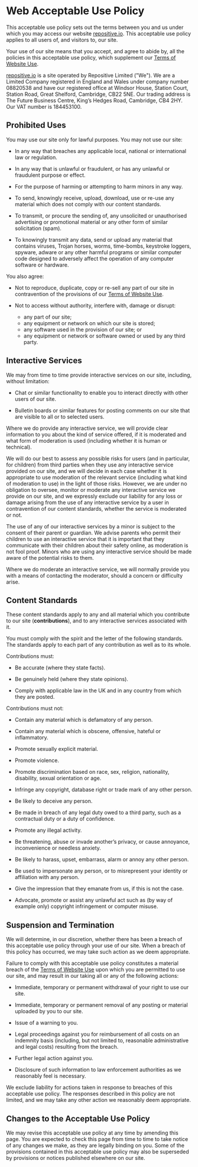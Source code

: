 # Web Acceptable Use Policy

This acceptable use policy sets out the terms between you and us under which you may
access our website [repositive.io](https://repositive.io). This acceptable
use policy applies to all users of, and visitors to, our site.

Your use of our site means that you accept, and agree to abide by, all the policies in
this acceptable use policy, which supplement our [Terms of Website Use](/policies?tab=terms).

[repositive.io](https://repositive.io) is a site operated by Repositive Limited
("We"). We are a Limited Company registered in England and Wales under company number
08820538 and have our registered office at Windsor House, Station Court, Station Road,
Great Shelford, Cambridge, CB22 5NE. Our trading address is The Future Business Centre,
King’s Hedges Road, Cambridge, CB4 2HY. Our VAT number is 184453100.

## Prohibited Uses

You may use our site only for lawful purposes. You may not use our site:

* In any way that breaches any applicable local, national or international law or
regulation.

* In any way that is unlawful or fraudulent, or has any unlawful or fraudulent
purpose or effect.

* For the purpose of harming or attempting to harm minors in any way.

* To send, knowingly receive, upload, download, use or re-use any material which
does not comply with our content standards.

* To transmit, or procure the sending of, any unsolicited or unauthorised
advertising or promotional material or any other form of similar solicitation (spam).

* To knowingly transmit any data, send or upload any material that contains viruses,
Trojan horses, worms, time-bombs, keystroke loggers, spyware, adware or any other
harmful programs or similar computer code designed to adversely affect the operation
of any computer software or hardware.

You also agree:

* Not to reproduce, duplicate, copy or re-sell any part of our site in contravention
of the provisions of our [Terms of Website Use](/policies?tab=terms).

* Not to access without authority, interfere with, damage or disrupt:

  * any part of our site;
  * any equipment or network on which our site is stored;
  * any software used in the provision of our site; or
  * any equipment or network or software owned or used by any third party.

## Interactive Services

We may from time to time provide interactive services on our site, including,
without limitation:

* Chat or similar functionality to enable you to interact directly with other users of our site.

* Bulletin boards or similar features for posting comments on our site that are
visible to all or to selected users.

Where we do provide any interactive service, we will provide clear information to
you about the kind of service offered, if it is moderated and what form of moderation
is used (including whether it is human or technical).

We will do our best to assess any possible risks for users (and in particular, for children)
from third parties when they use any interactive service provided on our site, and we will decide
in each case whether it is appropriate to use moderation of the relevant service (including what
kind of moderation to use) in the light of those risks. However, we are under no obligation to
oversee, monitor or moderate any interactive service we provide on our site, and we expressly
exclude our liability for any loss or damage arising from the use of any interactive service
by a user in contravention of our content standards, whether the service is moderated or not.

The use of any of our interactive services by a minor is subject to the consent of their parent
or guardian. We advise parents who permit their children to use an interactive service that it
is important that they communicate with their children about their safety online, as moderation
is not fool proof. Minors who are using any interactive service should be made aware of the
potential risks to them.

Where we do moderate an interactive service, we will normally provide you with a means
of contacting the moderator, should a concern or difficulty arise.

## Content Standards

These content standards apply to any and all material which you contribute to our site
(**contributions**), and to any interactive services associated with it.

You must comply with the spirit and the letter of the following standards. The
standards apply to each part of any contribution as well as to its whole.

Contributions must:

* Be accurate (where they state facts).

* Be genuinely held (where they state opinions).

* Comply with applicable law in the UK and in any country from which they are posted.

Contributions must not:

* Contain any material which is defamatory of any person.

* Contain any material which is obscene, offensive, hateful or inflammatory.

* Promote sexually explicit material.

* Promote violence.

* Promote discrimination based on race, sex, religion, nationality, disability, sexual orientation or age.

* Infringe any copyright, database right or trade mark of any other person.

* Be likely to deceive any person.

* Be made in breach of any legal duty owed to a third party, such as a contractual duty or a duty of confidence.

* Promote any illegal activity.

* Be threatening, abuse or invade another’s privacy, or cause annoyance, inconvenience or needless anxiety.

* Be likely to harass, upset, embarrass, alarm or annoy any other person.

* Be used to impersonate any person, or to misrepresent your identity or affiliation with any person.

* Give the impression that they emanate from us, if this is not the case.

* Advocate, promote or assist any unlawful act such as (by way of example only) copyright infringement or computer misuse.

## Suspension and Termination

We will determine, in our discretion, whether there has been a breach of this acceptable
use policy through your use of our site. When a breach of this policy has occurred,
we may take such action as we deem appropriate.

Failure to comply with this acceptable use policy constitutes a material breach
of the [Terms of Website Use](/policies?tab=terms)
upon which you are permitted to use our site, and may result in our taking all or
any of the following actions:

* Immediate, temporary or permanent withdrawal of your right to use our site.

* Immediate, temporary or permanent removal of any posting or material uploaded by you to our site.

* Issue of a warning to you.

* Legal proceedings against you for reimbursement of all costs on an indemnity
basis (including, but not limited to, reasonable administrative and legal costs)
resulting from the breach.

* Further legal action against you.

* Disclosure of such information to law enforcement authorities as we reasonably feel is necessary.

We exclude liability for actions taken in response to breaches of this acceptable use policy.
The responses described in this policy are not limited, and we may take any other action
we reasonably deem appropriate.

## Changes to the Acceptable Use Policy

We may revise this acceptable use policy at any time by amending this page. You
are expected to check this page from time to time to take notice of any changes we
make, as they are legally binding on you. Some of the provisions contained in this
acceptable use policy may also be superseded by provisions or notices published
elsewhere on our site.
